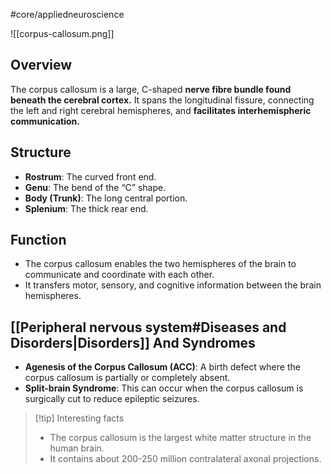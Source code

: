 #core/appliedneuroscience

![[corpus-callosum.png]]

## Overview

The corpus callosum is a large, C-shaped **nerve fibre bundle found beneath the cerebral cortex.** It spans the longitudinal fissure, connecting the left and right cerebral hemispheres, and **facilitates interhemispheric communication.**

## Structure

- **Rostrum**: The curved front end.
- **Genu**: The bend of the “C” shape.
- **Body (Trunk)**: The long central portion.
- **Splenium**: The thick rear end.

## Function

- The corpus callosum enables the two hemispheres of the brain to communicate and coordinate with each other.
- It transfers motor, sensory, and cognitive information between the brain hemispheres.

## [[Peripheral nervous system#Diseases and Disorders|Disorders]] And Syndromes

- **Agenesis of the Corpus Callosum (ACC)**: A birth defect where the corpus callosum is partially or completely absent.
- **Split-brain Syndrome**: This can occur when the corpus callosum is surgically cut to reduce epileptic seizures.

> [!tip] Interesting facts
> - The corpus callosum is the largest white matter structure in the human brain.
> - It contains about 200-250 million contralateral axonal projections.

